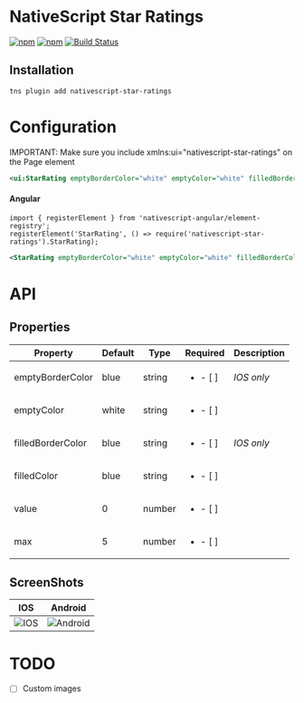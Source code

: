 # NativeScript Star Ratings

[![npm](https://img.shields.io/npm/v/nativescript-star-ratings.svg)](https://www.npmjs.com/package/nativescript-star-ratings)
[![npm](https://img.shields.io/npm/dt/nativescript-star-ratings.svg?label=npm%20downloads)](https://www.npmjs.com/package/nativescript-star-ratings)
[![Build Status](https://travis-ci.org//triniwiz/nativescript-star-ratings.svg?branch=master)](https://travis-ci.org/triniwiz/nativescript-star-ratings)

## Installation

```
tns plugin add nativescript-star-ratings
```

# Configuration

IMPORTANT: Make sure you include xmlns:ui="nativescript-star-ratings" on the
Page element

```xml
<ui:StarRating emptyBorderColor="white" emptyColor="white" filledBorderColor="black" filledColor="red" value="2" max="5"/>
```

#### Angular

```
import { registerElement } from 'nativescript-angular/element-registry';
registerElement('StarRating', () => require('nativescript-star-ratings').StarRating);
```

```xml
<StarRating emptyBorderColor="white" emptyColor="white" filledBorderColor="black" filledColor="red" value="{{value}}" max="{{max}}"></StarRating>
```


# API


## Properties

| Property | Default | Type | Required | Description  |
| --- | --- | --- | ---| ---|
| emptyBorderColor | blue | string | <ul><li>- [ ] </li></ul> | *IOS only*|
| emptyColor | white | string | <ul><li>- [ ] </li></ul> |  |
| filledBorderColor | blue | string | <ul><li>- [ ] </li></ul> | *IOS only*|
| filledColor | blue | string | <ul><li>- [ ] </li></ul> |  |
| value | 0 | number | <ul><li>- [ ] </li></ul> |  |
| max | 5 | number | <ul><li>- [ ] </li></ul> |  |



## ScreenShots
| IOS | Android|
| --- | ---|
|![IOS](https://i.imgur.com/KCI4lXA.gif) | ![Android](https://i.imgur.com/nS0Ag8V.gif)|



# TODO

* [ ] Custom images
